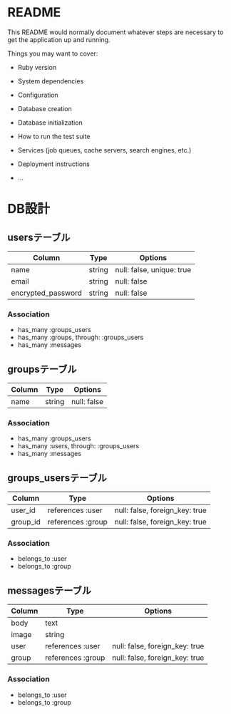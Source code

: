 # README

This README would normally document whatever steps are necessary to get the
application up and running.

Things you may want to cover:

* Ruby version

* System dependencies

* Configuration

* Database creation

* Database initialization

* How to run the test suite

* Services (job queues, cache servers, search engines, etc.)

* Deployment instructions

* ...

# DB設計

## usersテーブル
|Column|Type|Options|
|------|----|-------|
|name|string|null: false, unique: true|
|email|string|null: false|
|encrypted_password|string|null: false|

### Association
- has_many :groups_users
- has_many :groups, through: :groups_users
- has_many :messages

## groupsテーブル
|Column|Type|Options|
|------|----|-------|
|name|string|null: false|

### Association
- has_many :groups_users
- has_many :users, through: :groups_users
- has_many :messages

## groups_usersテーブル
|Column|Type|Options|
|------|----|-------|
|user_id|references :user|null: false, foreign_key: true|
|group_id|references :group|null: false, foreign_key: true|

### Association
- belongs_to :user
- belongs_to :group

## messagesテーブル
|Column|Type|Options|
|------|----|-------|
|body|text||
|image|string||
|user|references :user|null: false, foreign_key: true|
|group|references :group|null: false, foreign_key: true|

### Association
- belongs_to :user
- belongs_to :group
